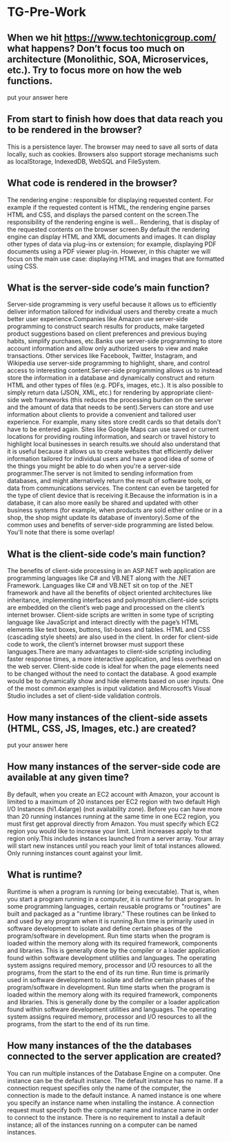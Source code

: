 # TG-Pre-Work

## When we hit https://www.techtonicgroup.com/ what happens? Don’t focus too much on architecture (Monolithic, SOA, Microservices, etc.). Try to focus more on how the web functions.

put your answer here

## From start to finish how does that data reach you to be rendered in the browser?

This is a persistence layer. The browser may need to save all sorts of data locally, such as cookies. Browsers also support storage mechanisms such as localStorage, IndexedDB, WebSQL and FileSystem.
 
## What code is rendered in the browser?
The rendering engine : responsible for displaying requested content. For example if the requested content is HTML, the rendering engine parses HTML and CSS, and displays the parsed content on the screen.The responsibility of the rendering engine is well... Rendering, that is display of the requested contents on the browser screen.By default the rendering engine can display HTML and XML documents and images. It can display other types of data via plug-ins or extension; for example, displaying PDF documents using a PDF viewer plug-in. However, in this chapter we will focus on the main use case: displaying HTML and images that are formatted using CSS.
## What is the server-side code’s main function?
Server-side programming is very useful because it allows us to efficiently deliver information tailored for individual users and thereby create a much better user experience.Companies like Amazon use server-side programming to construct search results for products, make targeted product suggestions based on client preferences and previous buying habits, simplify purchases, etc.Banks use server-side programming to store account information and allow only authorized users to view and make transactions. Other services like Facebook, Twitter, Instagram, and Wikipedia use server-side programming to highlight, share, and control access to interesting content.Server-side programming allows us to instead store the information in a database and dynamically construct and return HTML and other types of files (e.g. PDFs, images, etc.). It is also possible to simply return data (JSON, XML, etc.) for rendering by appropriate client-side web frameworks (this reduces the processing burden on the server and the amount of data that needs to be sent).Servers can store and use information about clients to provide a convenient and tailored user experience. For example, many sites store credit cards so that details don't have to be entered again. Sites like Google Maps can use saved or current locations for providing routing information, and search or travel history to highlight local businesses in search results.we should also understand that it is useful because it allows us to create websites that efficiently deliver information tailored for individual users and have a good idea of some of the things you might be able to do when you're a server-side programmer.The server is not limited to sending information from databases, and might alternatively return the result of software tools, or data from communications services. The content can even be targeted for the type of client device that is receiving it.Because the information is in a database, it can also more easily be shared and updated with other business systems (for example, when products are sold either online or in a shop, the shop might update its database of inventory).Some of the common uses and benefits of server-side programming are listed below. You'll note that there is some overlap!

## What is the client-side code’s main function?
The benefits of client-side processing in an ASP.NET web application are programming languages like C# and VB.NET along with the .NET Framework. Languages like C# and VB.NET sit on top of the .NET framework and have all the benefits of object oriented architectures like inheritance, implementing interfaces and polymorphism.client-side scripts are embedded on the client’s web page and processed on the client’s internet browser. Client-side scripts are written in some type of scripting language like JavaScript and interact directly with the page’s HTML elements like text boxes, buttons, list-boxes and tables. HTML and CSS (cascading style sheets) are also used in the client. In order for client-side code to work, the client’s internet browser must support these languages.There are many advantages to client-side scripting including faster response times, a more interactive application, and less overhead on the web server. Client-side code is ideal for when the page elements need to be changed without the need to contact the database. A good example would be to dynamically show and hide elements based on user inputs. One of the most common examples is input validation and Microsoft’s Visual Studio includes a set of client-side validation controls.

## How many instances of the client-side assets (HTML, CSS, JS, Images, etc.) are created?

put your answer here

## How many instances of the server-side code are available at any given time?
By default, when you create an EC2 account with Amazon, your account is limited to a maximum of 20 instances per EC2 region with two default High I/O Instances (hi1.4xlarge) (not availability zone). Before you can have more than 20 running instances running at the same time in one EC2 region, you must first get approval directly from Amazon. You must specify which EC2 region you would like to increase your limit. Limit increases apply to that region only.This includes instances launched from a server array. Your array will start new instances until you reach your limit of total instances allowed.
Only running instances count against your limit.

## What is runtime?
Runtime is when a program is running (or being executable). That is, when you start a program running in a computer, it is runtime for that program. In some programming languages, certain reusable programs or "routines" are built and packaged as a "runtime library." These routines can be linked to and used by any program when it is running.Run time is primarily used in software development to isolate and define certain phases of the program/software in development. Run time starts when the program is loaded within the memory along with its required framework, components and libraries. This is generally done by the compiler or a loader application found within software development utilities and languages. The operating system assigns required memory, processor and I/O resources to all the programs, from the start to the end of its run time. Run time is primarily used in software development to isolate and define certain phases of the program/software in development. Run time starts when the program is loaded within the memory along with its required framework, components and libraries. This is generally done by the compiler or a loader application found within software development utilities and languages. The operating system assigns required memory, processor and I/O resources to all the programs, from the start to the end of its run time.
## How many instances of the the databases connected to the server application are created? 
You can run multiple instances of the Database Engine on a computer. One instance can be the default instance. The default instance has no name. If a connection request specifies only the name of the computer, the connection is made to the default instance. A named instance is one where you specify an instance name when installing the instance. A connection request must specify both the computer name and instance name in order to connect to the instance. There is no requirement to install a default instance; all of the instances running on a computer can be named instances.
